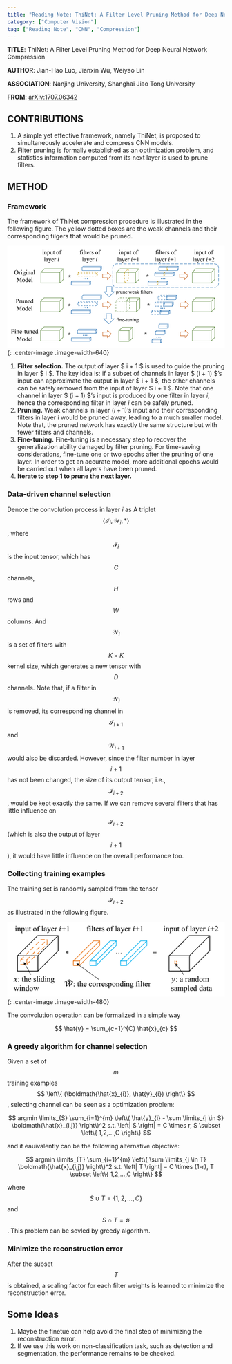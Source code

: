 ```yaml
---
title: "Reading Note: ThiNet: A Filter Level Pruning Method for Deep Neural Network Compression"
category: ["Computer Vision"]
tag: ["Reading Note", "CNN", "Compression"]
---
```


**TITLE**: ThiNet: A Filter Level Pruning Method for Deep Neural Network Compression

**AUTHOR**: Jian-Hao Luo, Jianxin Wu, Weiyao Lin

**ASSOCIATION**: Nanjing University, Shanghai Jiao Tong University

**FROM**: [arXiv:1707.06342](https://arxiv.org/abs/1707.06342)

## CONTRIBUTIONS ##

1. A simple yet effective framework, namely ThiNet, is proposed to simultaneously accelerate and compress CNN models.
2. Filter pruning is formally established as an optimization problem, and statistics information computed from its next layer is used to prune filters.

## METHOD ##

### Framework ###

The framework of ThiNet compression procedure is illustrated in the following figure. The yellow dotted boxes are the weak channels and their corresponding filgers that would be pruned.

![Framework](https://raw.githubusercontent.com/joshua19881228/my_blogs/master/Computer_Vision/Reading_Note/figures/Reading_Note_20170803_ThiNet_0.png "Framework"){: .center-image .image-width-640}

1. **Filter selection.** The output of layer $ i + 1 $ is used to guide the pruning in layer $ i $. The key idea is: if a subset of channels in layer $ (i + 1) $’s input can approximate the output in layer $ i + 1 $, the other channels can be safely removed from the input of layer $ i + 1 $. Note that one channel in layer $ (i + 1) $’s input is produced by one filter in layer $i$, hence the corresponding filter in layer $i$ can be safely pruned.
2. **Pruning.** Weak channels in layer $(i + 1)$’s input and their corresponding filters in layer i would be pruned away, leading to a much smaller model. Note that, the pruned network has exactly the same structure but with fewer filters and channels.
3. **Fine-tuning.** Fine-tuning is a necessary step to recover the generalization ability damaged by filter pruning. For time-saving considerations, fine-tune one or two epochs after the pruning of one layer. In order to get an accurate model, more additional epochs would be carried out when all layers have been pruned.
4. **Iterate to step 1 to prune the next layer.**

### Data-driven channel selection ###

Denote the convolution process in layer $i$ as A triplet $$ \left \langle \mathscr{I}_{i}, \mathscr{W}_{i}, * \right \rangle $$, where $$ \mathscr{I}_{i} $$ is the input tensor, which has $$ C $$ channels, $$ H $$ rows and $$ W $$ columns. And $$ \mathscr{W}_{i} $$ is a set of filters with $$ K \times K $$ kernel size, which generates a new tensor with $$ D $$ channels. Note that, if a filter in $$ \mathscr{W}_{i} $$ is removed, its corresponding channel in $$ \mathscr{I}_{i+1} $$ and $$ \mathscr{W}_{i+1} $$ would also be discarded. However, since the filter number in layer $$ i + 1 $$ has not been changed, the size of its output tensor, i.e., $$ \mathscr{I}_{i+2} $$, would be kept exactly the same. If we can remove several filters that has little influence on $$ \mathscr{I}_{i+2} $$ (which is also the output of layer $$i + 1$$), it would have little influence on the overall performance too.

### Collecting training examples ###

The training set is randomly sampled from the tensor $$ \mathscr{I}_{i+2} $$ as illustrated in the following figure.

![Sampling](https://raw.githubusercontent.com/joshua19881228/my_blogs/master/Computer_Vision/Reading_Note/figures/Reading_Note_20170803_ThiNet_1.png "Sampling"){: .center-image .image-width-480}

The convolution operation can be formalized in a simple way

$$ \hat{y} = \sum_{c=1}^{C} \hat{x}_{c} $$

### A greedy algorithm for channel selection ###

Given a set of $$m$$ training examples $$ \left\{ (\boldmath{\hat{x}_{i}}, \hat{y}_{i}) \right\} $$, selecting channel can be seen as a optimization problem:

$$ argmin \limits_{S} \sum_{i=1}^{m} \left\( \hat{y}_{i} - \sum \limits_{j \in S} \boldmath{\hat{x}_{i,j}} \right\)^2 s.t. \left| S \right| =  C \times r, S \subset \left\{ 1,2,...,C \right\} $$

and it eauivalently can be the following alternative objective:

$$ argmin \limits_{T} \sum_{i=1}^{m} \left\( \sum \limits_{j \in T} \boldmath{\hat{x}_{i,j}} \right\)^2 s.t. \left| T \right| =  C \times (1-r), T \subset \left\{ 1,2,...,C \right\} $$

where $$ S \cup T = \left\{ 1,2,...,C \right\} $$ and $$ S \cap T = \emptyset $$. This problem can be sovled by greedy algorithm.

### Minimize the reconstruction error ###

After the subset $$T$$ is obtained, a scaling factor for each filter weights is learned to minimize the reconstruction error. 

## Some Ideas ##

1. Maybe the finetue can help avoid the final step of minimizing the reconstruction error.
2. If we use this work on non-classification task, such as detection and segmentation, the performance remains to be checked.